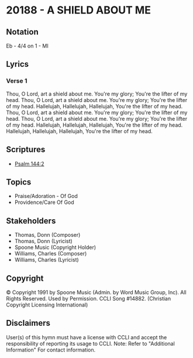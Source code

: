 # 20188 - A SHIELD ABOUT ME

## Notation

Eb - 4/4 on 1 - MI

## Lyrics

### Verse 1

Thou, O Lord, art a shield about me.  You're my glory; You're the lifter of my head. Thou, O Lord, art a shield about me.  You're my glory; You're the lifter of my head. Hallelujah, Hallelujah, Hallelujah, You're the lifter of my head. Thou, O Lord, art a shield about me. You're my glory; You're the lifter of my head. Thou, O Lord, art a shield about me. You're my glory; You're the lifter of my head. Hallelujah, Hallelujah, Hallelujah, You're the lifter of my head. Hallelujah, Hallelujah, Hallelujah, You're the lifter of my head.


## Scriptures

- [Psalm 144:2](https://www.biblegateway.com/passage/?search=Psalm%20144%3A2)

## Topics

- Praise/Adoration - Of God
- Providence/Care Of God

## Stakeholders

- Thomas, Donn (Composer)
- Thomas, Donn (Lyricist)
- Spoone Music (Copyright Holder)
- Williams, Charles (Composer)
- Williams, Charles (Lyricist)

## Copyright

© Copyright 1991 by  Spoone Music (Admin. by Word Music Group, Inc). All Rights Reserved. Used by Permission. CCLI Song #14882.
(Christian Copyright Licensing International)

## Disclaimers

User(s) of this hymn must have a license with CCLI and accept the responsibility of reporting its usage to CCLI.
Note: Refer to "Additional Information" For contact information.

